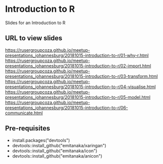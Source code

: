 # Introduction to R

Slides for an Introduction to R

## URL to view slides
https://rusergroupcoza.github.io/meetup-presentations_johannesburg/20181015-introduction-to-r/01-why-r.html
https://rusergroupcoza.github.io/meetup-presentations_johannesburg/20181015-introduction-to-r/02-import.html
https://rusergroupcoza.github.io/meetup-presentations_johannesburg/20181015-introduction-to-r/03-transform.html
https://rusergroupcoza.github.io/meetup-presentations_johannesburg/20181015-introduction-to-r/04-visualise.html
https://rusergroupcoza.github.io/meetup-presentations_johannesburg/20181015-introduction-to-r/05-model.html
https://rusergroupcoza.github.io/meetup-presentations_johannesburg/20181015-introduction-to-r/06-communicate.html

## Pre-requisites

* install.packages("devtools")
* devtools::install_github("emitanaka/xaringan")
* devtools::install_github("emitanaka/icon")
* devtools::install_github("emitanaka/anicon")

